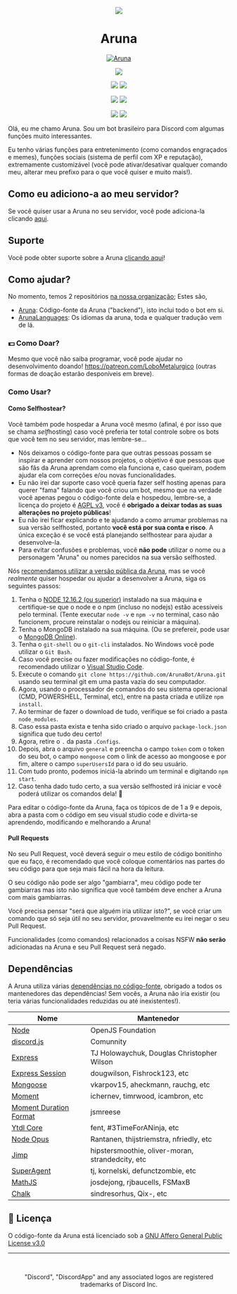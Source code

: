 
<p align="center">
<a href="https://discord.gg/NqbBgEf"><img src="https://discordapp.com/api/guilds/660610178009530380/widget.png"></a>
</p>
<h1 align="center">Aruna</h1>
<p align="center">
<a href="https://top.gg/bot/593303574725787657" >
  <img src="https://top.gg/api/widget/593303574725787657.svg" alt="Aruna" />
</a>
 </p>
<p align="center">
<a href="https://github.com/ArunaBot/Aruna/blob/stable/LICENSE"><img src="https://img.shields.io/badge/license-AGPL%20v3-lightgray.svg"></a>
</p>
<p align="center">
<a href="README_EN.md"><img src="https://img.shields.io/badge/🌐_Readme_📖-Read_In_English-03ebfc.svg"></a>
<a href="README.md"><img src="https://img.shields.io/badge/🌐_Readme_📖-Leia_em_Português-03fc41.svg"></a>
</p>
<p align="center">
<a href="https://github.com/ArunaBot/Aruna/tree/Stable"><img src="https://github.com/ArunaBot/Aruna/workflows/Node.js%20CI/badge.svg?branch=Stable"></a>
<a href="https://github.com/ArunaBot/Aruna/tree/Unstable"><img src="https://github.com/ArunaBot/Aruna/workflows/Node.js%20CI/badge.svg?branch=Unstable"></a>
</p>
<p align="center">
<a href="https://github.com/ArunaBot/Aruna/stargazers"><img src="https://img.shields.io/github/stars/ArunaBot/Aruna.svg?style=social&label=Stars"></a>
<a href="https://github.com/ArunaBot/Aruna/watchers"><img src="https://img.shields.io/github/watchers/ArunaBot/Aruna.svg?style=social&label=Watch"></a>
</p>

Olá, eu me chamo Aruna. Sou um bot brasileiro para Discord com algumas funções muito interessantes.

Eu tenho várias funções para entretenimento (como comandos engraçados e memes), funções sociais (sistema de perfil com XP e reputação), extremamente customizável (você pode ativar/desativar qualquer comando meu, alterar meu prefixo para o que você quiser e muito mais!).

## Como eu adiciono-a ao meu servidor?

Se você quiser usar a Aruna no seu servidor, você pode adiciona-la clicando [aqui](https://discordapp.com/oauth2/authorize?client_id=593303574725787657&scope=bot&permissions=2146954751).

## Suporte

Você pode obter suporte sobre a Aruna [clicando aqui](https://discord.gg/NqbBgEf)!

## Como ajudar?

No momento, temos 2 repositórios [na nossa organização](https://github.com/ArunaBot); Estes são,
* [Aruna](https://github.com/ArunaBot/Aruna): Código-fonte da Aruna ("backend"), isto inclui todo o bot em si.
* [ArunaLanguages](https://github.com/ArunaBot/ArunaLanguages): Os idiomas da aruna, toda e qualquer tradução vem de lá.

### 💵 Como Doar?

Mesmo que você não saiba programar, você pode ajudar no desenvolvimento doando! https://patreon.com/LoboMetalurgico (outras formas de doação estarão desponíveis em breve).

### Como Usar?
#### Como Selfhostear?

Você também pode hospedar a Aruna você mesmo (afinal, é por isso que se chama *self*hosting) caso você preferia ter total controle sobre os bots que você tem no seu servidor, mas lembre-se...
* Nós deixamos o código-fonte para que outras pessoas possam se inspirar e aprender com nossos projetos, o objetivo é que pessoas que são fãs da Aruna aprendam como ela funciona e, caso queiram, podem ajudar ela com correções e/ou novas funcionalidades.
* Eu não irei dar suporte caso você queria fazer self hosting apenas para querer "fama" falando que você criou um bot, mesmo que na verdade você apenas pegou o código-fonte dela e hospedou, lembre-se, a licença do projeto é [AGPL v3](https://github.com/ArunaBot/Aruna/blob/stable/LICENSE), você é **obrigado a deixar todas as suas alterações no projeto públicas**!
* Eu não irei ficar explicando e te ajudando a como arrumar problemas na sua versão selfhosted, portanto **você está por sua conta e risco**. A única exceção é se você está planejando selfhostear para ajudar a desenvolve-la.
* Para evitar confusões e problemas, você **não pode** utilizar o nome ou a personagem "Aruna" ou nomes parecidos na sua versão selfhosted.

Nós [recomendamos utilizar a versão pública da Aruna](https://discordapp.com/oauth2/authorize?client_id=593303574725787657&scope=bot&permissions=2146954751), mas se você *realmente* quiser hospedar ou ajudar a desenvolver a Aruna, siga os seguintes passos:

1. Tenha o [NODE 12.16.2 (ou superior)](https://nodejs.org/en/) instalado na sua máquina e certifique-se que o node e o npm (incluso no nodejs) estão acessíveis pelo terminal. (Tente executar `node -v` e `npm -v` no terminal, caso não funcionem, procure reinstalar o nodejs ou reiniciar a máquina).
2. Tenha o MongoDB instalado na sua máquina. (Ou se prefereir, pode usar o [MongoDB Online](https://mongodb.com/)).
3. Tenha o `git-shell` ou o `git-cli` instalados. No Windows você pode utilizar o `Git Bash`.
4. Caso você precise ou fazer modificações no código-fonte, é recomendado utilizar o [Visual Studio Code](https://code.visualstudio.com/).
5. Execute o comando `git clone https://github.com/ArunaBot/Aruna.git` usando seu terminal git em uma pasta vazia do seu computador.
6. Agora, usando o processador de comandos do seu sistema operacional (CMD, POWERSHELL, Terminal, etc), entre na pasta criada e utilize `npm install`.
8. Ao terminar de fazer o download de tudo, verifique se foi criado a pasta `node_modules`.
9. Caso essa pasta exista e tenha sido criado o arquivo `package-lock.json` significa que tudo deu certo!
10. Agora, retire o `.` da pasta `.Configs`.
11. Depois, abra o arquivo `general` e preencha o campo `token` com o token do seu bot, o campo `mongoose` com o link de acesso ao mongoose e por fim, altere o campo `superUsersId` para o id do seu usuário.
11. Com tudo pronto, podemos iniciá-la abrindo um terminal e digitando `npm start`.
12. Caso tenha dado tudo certo, a sua versão selfhosted irá iniciar e você poderá utilizar os comandos dela! 🎉

Para editar o código-fonte da Aruna, faça os tópicos de de 1 a 9 e depois, abra a pasta com o código em seu visual studio code e divirta-se aprendendo, modificando e melhorando a Aruna!

#### Pull Requests

No seu Pull Request, você deverá seguir o meu estilo de código bonitinho que eu faço, é recomendado que você coloque comentários nas partes do seu código para que seja mais fácil na hora da leitura.

O seu código não pode ser algo "gambiarra", meu código pode ter gambiarras mas isto não significa que você também deve encher a Aruna com mais gambiarras.

Você precisa pensar "será que alguém iria utilizar isto?", se você criar um comando que só seja útil no seu servidor, provavelmente eu irei negar o seu Pull Request.

Funcionalidades (como comandos) relacionados a coisas NSFW **não serão** adicionadas na Aruna e seu Pull Request será negado.

## Dependências

A Aruna utiliza várias [dependências no código-fonte](https://github.com/ArunaBot/Aruna/blob/stable/package.json), obrigado a todos os mantenedores das dependências! Sem vocês, a Aruna não iria existir (ou teria várias funcionalidades reduzidas ou até inexistentes!).

| Nome  | Mantenedor |
| ------------- | ------------- |
| [Node](https://nodejs.org/en/) | OpenJS Foundation  |
| [discord.js](https://discord.js.org/) | Comunnity  |
| [Express](https://github.com/expressjs/express) | TJ Holowaychuk, Douglas Christopher Wilson  |
| [Express Session](https://github.com/expressjs/session) |  dougwilson, Fishrock123, etc |
| [Mongoose](http://mongoosejs.com/) |  vkarpov15, aheckmann, rauchg, etc  |
| [Moment](http://momentjs.com) |  ichernev, timrwood, icambron, etc  |
| [Moment Duration Format](https://github.com/jsmreese/moment-duration-format) |  jsmreese  |
| [Ytdl Core](https://github.com/fent/node-ytdl-core) |  fent, #3TimeForANinja, etc  |
| [Node Opus](github.com/Rantanen/node-opus) |  Rantanen, thijstriemstra, nfriedly, etc  |
| [Jimp](github.com/oliver-moran/jimp) |  hipstersmoothie, oliver-moran, strandedcity, etc  |
| [SuperAgent](github.com/visionmedia/superagent) |  tj, kornelski, defunctzombie, etc  |
| [MathJS](https://mathjs.org/) |  josdejong, rjbaucells, FSMaxB  |
| [Chalk](github.com/chalk/chalk) |  sindresorhus, Qix-, etc  |

## 📄 Licença

O código-fonte da Aruna está licenciado sob a [GNU Affero General Public License v3.0](https://github.com/ArunaBot/Aruna/blob/stable/LICENSE)

<hr>
<br>
<p align="center">"Discord", "DiscordApp" and any associated logos are registered trademarks of Discord Inc.</p>

